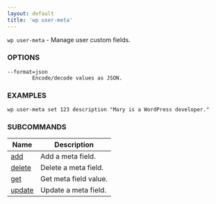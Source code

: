 ```yaml
---
layout: default
title: 'wp user-meta'
---
```


`wp user-meta` - Manage user custom fields.

### OPTIONS

	--format=json
			Encode/decode values as JSON.

### EXAMPLES

	wp user-meta set 123 description "Mary is a WordPress developer."


### SUBCOMMANDS

<table>
	<thead>
	<tr>
		<th>Name</th>
		<th>Description</th>
	</tr>
	</thead>
	<tbody>
		<tr>
			<td><a href="/commands/user-meta/add">add</a></td>
			<td>Add a meta field.</td>
		</tr>
		<tr>
			<td><a href="/commands/user-meta/delete">delete</a></td>
			<td>Delete a meta field.</td>
		</tr>
		<tr>
			<td><a href="/commands/user-meta/get">get</a></td>
			<td>Get meta field value.</td>
		</tr>
		<tr>
			<td><a href="/commands/user-meta/update">update</a></td>
			<td>Update a meta field.</td>
		</tr>
	</tbody>
</table>
